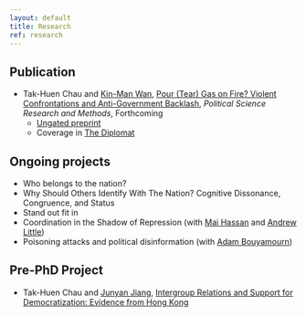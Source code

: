 ```yaml
---
layout: default
title: Research
ref: research
---
```


## Publication

* Tak-Huen Chau and [Kin-Man Wan](https://www.kmwan.net), [Pour (Tear) Gas on Fire? Violent Confrontations and Anti-Government Backlash](https://doi.org/10.1017/psrm.2022.50), *Political Science Research and Methods*, Forthcoming
  * [Ungated preprint](https://papers.ssrn.com/sol3/papers.cfm?abstract_id=3557130)
  * Coverage in [The Diplomat](https://thediplomat.com/2020/04/hong-kongs-protests-amid-covid-19-a-dying-movement-or-a-halted-war/)

## Ongoing projects

* Who belongs to the nation?
* Why Should Others Identify With The Nation? Cognitive Dissonance, Congruence, and Status
* Stand out fit in
* Coordination in the Shadow of Repression (with [Mai Hassan](https://maihassan.mit.edu) and [Andrew Little](https://anthlittle.github.io))
* Poisoning attacks and political disinformation (with [Adam Bouyamourn](https://abouyamourn.github.io))

## Pre-PhD Project

* Tak-Huen Chau and [Junyan Jiang](http://www.junyanjiang.com), [Intergroup Relations and Support for Democratization: Evidence from Hong Kong](https://osf.io/preprints/socarxiv/d8sg4/)
